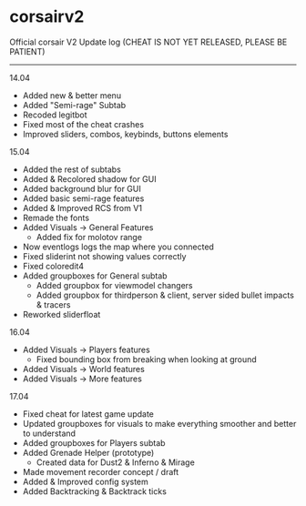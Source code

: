 # corsairv2
Official corsair V2 Update log (CHEAT IS NOT YET RELEASED, PLEASE BE PATIENT)

------------------------------
14.04
                                  
- Added new & better menu
- Added "Semi-rage" Subtab
- Recoded legitbot 
- Fixed most of the cheat crashes
- Improved sliders, combos, keybinds, buttons elements
                               
                                                    
15.04

- Added the rest of subtabs 
- Added & Recolored shadow for GUI
- Added background blur for GUI
- Added basic semi-rage features 
- Added & Improved RCS from V1 
- Remade the fonts 
- Added Visuals -> General Features
  * Added fix for molotov range
- Now eventlogs logs the map where you connected
- Fixed sliderint not showing values correctly 
- Fixed coloredit4
- Added groupboxes for General subtab
  * Added groupbox for viewmodel changers 
  * Added groupbox for thirdperson & client, server sided bullet impacts & tracers
- Reworked sliderfloat 


16.04 

- Added Visuals -> Players features
  * Fixed bounding box from breaking when looking at ground 
- Added Visuals -> World features
- Added Visuals -> More features


17.04
- Fixed cheat for latest game update
- Updated groupboxes for visuals to make everything smoother and better to understand 
- Added groupboxes for Players subtab
- Added Grenade Helper (prototype)
  * Created data for Dust2 & Inferno & Mirage
- Made movement recorder concept / draft
- Added & Improved config system
- Added Backtracking & Backtrack ticks 
